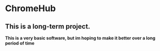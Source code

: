# ChromeHub

## This is a long-term project.

**This is a very basic software, but im hoping to make it better over a long period of time**

